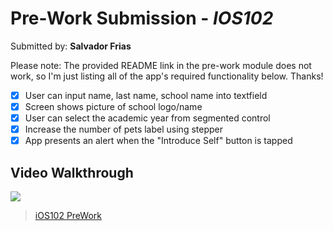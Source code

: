# Pre-Work Submission - *IOS102*
Submitted by: **Salvador Frias** 

Please note: The provided README link in the pre-work module does not work, so I'm just listing all of the app's required functionality below. Thanks!

- [x] User can input name, last name, school name into textfield
- [x] Screen shows picture of school logo/name
- [x] User can select the academic year from segmented control
- [x] Increase the number of pets label using stepper
- [x] App presents an alert when the "Introduce Self" button is tapped

## Video Walkthrough
<div>
    <a href="https://www.loom.com/share/d8d24a7cd33e402aa565578a6edf1032">
    </a>
    <a href="https://www.loom.com/share/d8d24a7cd33e402aa565578a6edf1032">
      <img style="max-width:300px;" src="https://cdn.loom.com/sessions/thumbnails/d8d24a7cd33e402aa565578a6edf1032-with-play.gif">
    </a>
  </div>

  <blockquote class="imgur-embed-pub" lang="en" data-id="a/tDW7cKs"  ><a href="//imgur.com/a/tDW7cKs">iOS102 PreWork</a></blockquote><script async src="//s.imgur.com/min/embed.js" charset="utf-8"></script>
